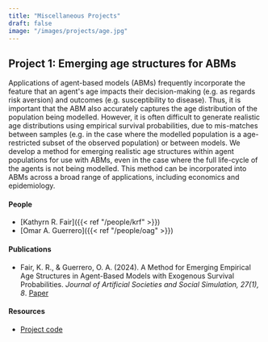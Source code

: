 ```yaml
---
title: "Miscellaneous Projects"
draft: false
image: "/images/projects/age.jpg"
---
```





## Project 1: Emerging age structures for ABMs

Applications of agent-based models (ABMs) frequently incorporate the feature that an agent's age impacts their decision-making (e.g. as regards risk aversion) and outcomes (e.g. susceptibility to disease). 
Thus, it is important that the ABM also accurately captures the age distribution of the population being modelled. However, it is often difficult to generate realistic age distributions using empirical survival probabilities, due to mis-matches between samples (e.g. in the case where the modelled population is a age-restricted subset of the observed population) or between models.
We develop a method for emerging realistic age structures within agent populations for use with ABMs, even in the case where the full life-cycle of the agents is not being modelled.
This method can be incorporated into ABMs across a broad range of applications, including economics and epidemiology.


#### People

* [Kathyrn R. Fair]({{< ref "/people/krf" >}}) 
* [Omar A. Guerrero]({{< ref "/people/oag" >}}) 

#### Publications

* Fair, K. R., & Guerrero, O. A. (2024). A Method for Emerging Empirical Age Structures in Agent-Based Models with Exogenous Survival Probabilities. *Journal of Artificial Societies and Social Simulation, 27(1), 8*. [Paper](https://www.jasss.org/27/1/8.html)

#### Resources

* [Project code](https://github.com/k3fair/agedist-gen)